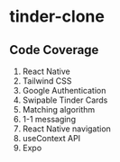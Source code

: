 # tinder-clone

## Code Coverage

1. React Native
2. Tailwind CSS
3. Google Authentication
4. Swipable Tinder Cards
5. Matching algorithm
6. 1-1 messaging
7. React Native navigation
8. useContext API
9. Expo
